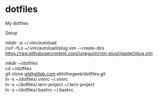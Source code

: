 # dotfiles

My dotfiles  
  
Setup  

mkdir -p ~/.vim/autoload  
curl -fLo ~/.vim/autoload/plug.vim --create-dirs https://raw.githubusercontent.com/junegunn/vim-plug/master/plug.vim  
  
mkdir ~/dotfiles  
cd ~/dotfiles  
git clone git@gitlab.com:abhithegeek/dotfiles.git  
ln -s ~/dotfiles/.vimrc ~/.vimrc  
ln -s ~/dotfiles/.tern-project ~/.tern-project  
ln -s ~/dotfiles/.bashrc ~/.bashrc  
